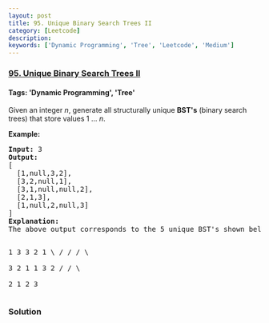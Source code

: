 ```yaml
---
layout: post
title: 95. Unique Binary Search Trees II
category: [Leetcode]
description: 
keywords: ['Dynamic Programming', 'Tree', 'Leetcode', 'Medium']
---
```

### [95. Unique Binary Search Trees II](https://leetcode.com/problems/unique-binary-search-trees-ii)

#### Tags: 'Dynamic Programming', 'Tree'

<div class="content__u3I1 question-content__JfgR"><div><p>Given an integer <em>n</em>, generate all structurally unique <strong>BST's</strong> (binary search trees) that store values 1 ... <em>n</em>.</p>
<p><strong>Example:</strong></p>
<pre><strong>Input:</strong> 3
<strong>Output:</strong>
[
  [1,null,3,2],
  [3,2,null,1],
  [3,1,null,null,2],
  [2,1,3],
  [1,null,2,null,3]
]
<strong>Explanation:</strong>
The above output corresponds to the 5 unique BST's shown below:

   1         3     3      2      1
    \       /     /      / \      \
     3     2     1      1   3      2
    /     /       \                 \
   2     1         2                 3
</pre>
</div></div>

### Solution
